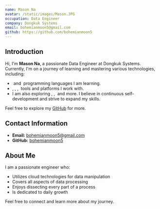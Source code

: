 ```yaml
---
name: Mason Na
avatar: /static/images/Mason.JPG
occupation: Data Engineer
company: Dongkuk Systems
email: bohemianmoon5@gmail.com
github: https://github.com/bohemianmoon5
---
```


## Introduction

Hi, I'm **Mason Na**, a passionate Data Engineer at Dongkuk Systems. Currently, I'm on a journey of learning and mastering various technologies, including:

- <WavyUnderline text="Java"/>&nbsp;and <WavyUnderline text="Python"/>&nbsp;programming languages I am learning.
- <WavyUnderline text="Informatica"/>, <WavyUnderline text="Snowflake"/>, <WavyUnderline text="AWS"/>, <WavyUnderline text="Google Cloud"/>&nbsp;tools and platforms I work with.
- I am also exploring <WavyUnderline text="Airflow"/>, <WavyUnderline text="Docker"/>, <WavyUnderline text="Kubernetes"/>&nbsp;and more. I believe in continuous self-development and strive to expand my skills.

Feel free to explore my [GitHub](https://github.com/bohemianmoon5) for more.

## Contact Information

- **Email:** bohemianmoon5@gmail.com
- **GitHub:** [bohemianmoon5](https://github.com/bohemianmoon5)

## About Me

I am a passionate engineer who:

- Utilizes cloud technologies for data manipulation
- Covers all aspects of data processing
- Enjoys dissecting every part of a process
- Is dedicated to daily growth

Feel free to connect and learn more about my journey.
